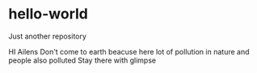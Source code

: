# hello-world
Just another repository


HI Ailens
Don't come to earth 
beacuse here lot of pollution in nature and people also polluted
Stay there with glimpse 
